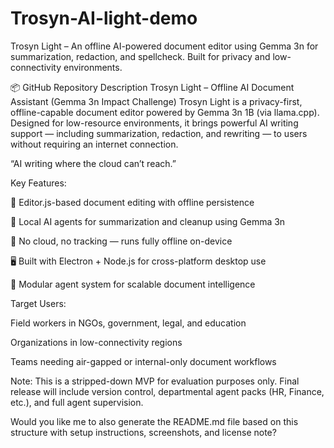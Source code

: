 # Trosyn-AI-light-demo
Trosyn Light – An offline AI-powered document editor using Gemma 3n for summarization, redaction, and spellcheck. Built for privacy and low-connectivity environments.

📦 GitHub Repository Description
Trosyn Light – Offline AI Document Assistant (Gemma 3n Impact Challenge)
Trosyn Light is a privacy-first, offline-capable document editor powered by Gemma 3n 1B (via llama.cpp). Designed for low-resource environments, it brings powerful AI writing support — including summarization, redaction, and rewriting — to users without requiring an internet connection.

“AI writing where the cloud can’t reach.”


Key Features:

📝 Editor.js-based document editing with offline persistence

🧠 Local AI agents for summarization and cleanup using Gemma 3n

🔐 No cloud, no tracking — runs fully offline on-device

🖥️ Built with Electron + Node.js for cross-platform desktop use

🧩 Modular agent system for scalable document intelligence


Target Users:

Field workers in NGOs, government, legal, and education

Organizations in low-connectivity regions

Teams needing air-gapped or internal-only document workflows

Note: This is a stripped-down MVP for evaluation purposes only. Final release will include version control, departmental agent packs (HR, Finance, etc.), and full agent supervision.

Would you like me to also generate the README.md file based on this structure with setup instructions, screenshots, and license note?














